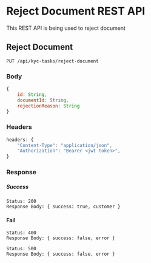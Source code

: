 # Reject Document REST API

This REST API is being used to reject document

## Reject Document 

`PUT /api/kyc-tasks/reject-document`

### Body
```js
{
    id: String,
    documentId: String,
    rejectionReason: String
}
```

### Headers 
```js
headers: {
    "Content-Type": "application/json",
    "Authorization": "Bearer <jwt token>",
}
```

### Response

##### Success
    Status: 200
    Response Body: { success: true, customer }

#### Fail
    Status: 400
    Response Body: { success: false, error }

    Status: 500
    Response Body: { success: false, error }